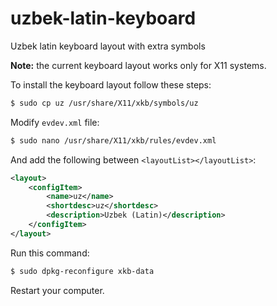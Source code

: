 # uzbek-latin-keyboard
Uzbek latin keyboard layout with extra symbols

**Note:** the current keyboard layout works only for X11 systems.

To install the keyboard layout follow these steps:

```bash
$ sudo cp uz /usr/share/X11/xkb/symbols/uz
```

Modify `evdev.xml` file:

```bash
$ sudo nano /usr/share/X11/xkb/rules/evdev.xml
```

And add the following between `<layoutList></layoutList>`:

```xml
<layout>
    <configItem>
        <name>uz</name>
        <shortdesc>uz</shortdesc>
        <description>Uzbek (Latin)</description>
    </configItem>
</layout>
```

Run this command:

```bash
$ sudo dpkg-reconfigure xkb-data
```

Restart your computer.